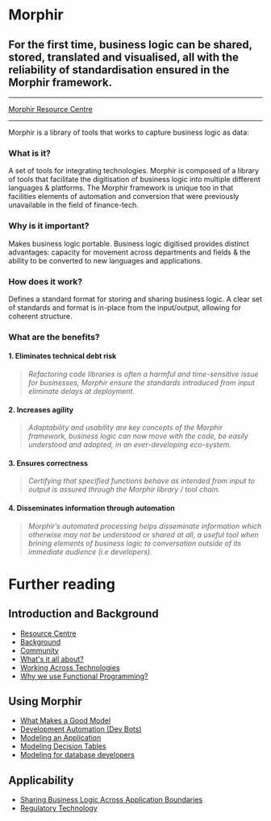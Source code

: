 # Morphir

## For the first time, business logic can be shared, stored, translated and visualised, all with the reliability of standardisation ensured in the Morphir framework.

---

[Morphir Resource Centre](https://finos.zngly.com/)

---

Morphir is a library of tools that works to capture business logic as data:

### What is it? 

A set of tools for integrating technologies. Morphir is composed of a library of tools that facilitate the digitisation of business logic into multiple different languages & platforms. The Morphir framework is unique too in that facilities elements of automation and conversion that were previously unavailable in the field of finance-tech.


### Why is it important?

Makes business logic portable. Business logic digitised provides distinct advantages: capacity for movement across departments and fields & the ability to be converted to new languages and applications. 


### How does it work?

Defines a standard format for storing and sharing business logic. A clear set of standards and format is in-place from the input/output, allowing for coherent structure. 


### What are the benefits?

#### 1. Eliminates technical debt risk

>*Refactoring code libraries is often a harmful and time-sensitive issue for businesses, Morphir ensure the standards introduced from input eliminate delays at deployment.*

#### 2. Increases agility

>*Adaptability and usability are key concepts of the Morphir framework, business logic can now move with the code, be easily understood and adopted, in an ever-developing eco-system.* 

#### 3. Ensures correctness

>*Certifying that specified functions behave as intended from input to output is assured through the Morphir library / tool chain.*  

#### 4. Disseminates information through automation

>*Morphir’s automated processing helps disseminate information which otherwise may not be understood or shared at all, a useful tool when brining elements of business logic to conversation outside of its immediate audience (i.e developers).*


# Further reading

## Introduction and Background
* [Resource Centre](https://finos.zngly.com/) 
* [Background](background)
* [Community](morphir_community)
* [What's it all about?](whats_it_about)
* [Working Across Technologies](work_across_languages_and_platforms)
* [Why we use Functional Programming?](why_functional_programming)

## Using Morphir
* [What Makes a Good Model](what-makes-a-good-domain-model)
* [Development Automation (Dev Bots)](dev_bots)
* [Modeling an Application](application_modeling)
* [Modeling Decision Tables](https://github.com/finos/morphir-examples/tree/master/src/Morphir/Sample/Rules) 
* [Modeling for database developers](modeling/modeling-for-database-developers.md)

## Applicability
* [Sharing Business Logic Across Application Boundaries](shared_logic_modeling)
* [Regulatory Technology](regtech_modeling)

